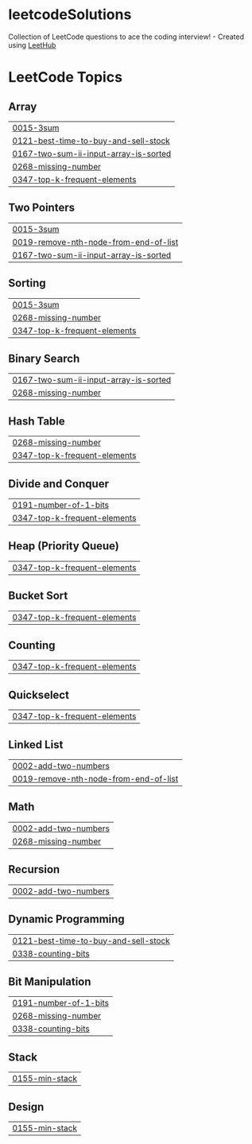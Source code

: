 # leetcodeSolutions
Collection of LeetCode questions to ace the coding interview! - Created using [LeetHub](https://github.com/QasimWani/LeetHub)

<!---LeetCode Topics Start-->
# LeetCode Topics
## Array
|  |
| ------- |
| [0015-3sum](https://github.com/Kunal-Ladhani/leetcodeSolutions/tree/master/0015-3sum) |
| [0121-best-time-to-buy-and-sell-stock](https://github.com/Kunal-Ladhani/leetcodeSolutions/tree/master/0121-best-time-to-buy-and-sell-stock) |
| [0167-two-sum-ii-input-array-is-sorted](https://github.com/Kunal-Ladhani/leetcodeSolutions/tree/master/0167-two-sum-ii-input-array-is-sorted) |
| [0268-missing-number](https://github.com/Kunal-Ladhani/leetcodeSolutions/tree/master/0268-missing-number) |
| [0347-top-k-frequent-elements](https://github.com/Kunal-Ladhani/leetcodeSolutions/tree/master/0347-top-k-frequent-elements) |
## Two Pointers
|  |
| ------- |
| [0015-3sum](https://github.com/Kunal-Ladhani/leetcodeSolutions/tree/master/0015-3sum) |
| [0019-remove-nth-node-from-end-of-list](https://github.com/Kunal-Ladhani/leetcodeSolutions/tree/master/0019-remove-nth-node-from-end-of-list) |
| [0167-two-sum-ii-input-array-is-sorted](https://github.com/Kunal-Ladhani/leetcodeSolutions/tree/master/0167-two-sum-ii-input-array-is-sorted) |
## Sorting
|  |
| ------- |
| [0015-3sum](https://github.com/Kunal-Ladhani/leetcodeSolutions/tree/master/0015-3sum) |
| [0268-missing-number](https://github.com/Kunal-Ladhani/leetcodeSolutions/tree/master/0268-missing-number) |
| [0347-top-k-frequent-elements](https://github.com/Kunal-Ladhani/leetcodeSolutions/tree/master/0347-top-k-frequent-elements) |
## Binary Search
|  |
| ------- |
| [0167-two-sum-ii-input-array-is-sorted](https://github.com/Kunal-Ladhani/leetcodeSolutions/tree/master/0167-two-sum-ii-input-array-is-sorted) |
| [0268-missing-number](https://github.com/Kunal-Ladhani/leetcodeSolutions/tree/master/0268-missing-number) |
## Hash Table
|  |
| ------- |
| [0268-missing-number](https://github.com/Kunal-Ladhani/leetcodeSolutions/tree/master/0268-missing-number) |
| [0347-top-k-frequent-elements](https://github.com/Kunal-Ladhani/leetcodeSolutions/tree/master/0347-top-k-frequent-elements) |
## Divide and Conquer
|  |
| ------- |
| [0191-number-of-1-bits](https://github.com/Kunal-Ladhani/leetcodeSolutions/tree/master/0191-number-of-1-bits) |
| [0347-top-k-frequent-elements](https://github.com/Kunal-Ladhani/leetcodeSolutions/tree/master/0347-top-k-frequent-elements) |
## Heap (Priority Queue)
|  |
| ------- |
| [0347-top-k-frequent-elements](https://github.com/Kunal-Ladhani/leetcodeSolutions/tree/master/0347-top-k-frequent-elements) |
## Bucket Sort
|  |
| ------- |
| [0347-top-k-frequent-elements](https://github.com/Kunal-Ladhani/leetcodeSolutions/tree/master/0347-top-k-frequent-elements) |
## Counting
|  |
| ------- |
| [0347-top-k-frequent-elements](https://github.com/Kunal-Ladhani/leetcodeSolutions/tree/master/0347-top-k-frequent-elements) |
## Quickselect
|  |
| ------- |
| [0347-top-k-frequent-elements](https://github.com/Kunal-Ladhani/leetcodeSolutions/tree/master/0347-top-k-frequent-elements) |
## Linked List
|  |
| ------- |
| [0002-add-two-numbers](https://github.com/Kunal-Ladhani/leetcodeSolutions/tree/master/0002-add-two-numbers) |
| [0019-remove-nth-node-from-end-of-list](https://github.com/Kunal-Ladhani/leetcodeSolutions/tree/master/0019-remove-nth-node-from-end-of-list) |
## Math
|  |
| ------- |
| [0002-add-two-numbers](https://github.com/Kunal-Ladhani/leetcodeSolutions/tree/master/0002-add-two-numbers) |
| [0268-missing-number](https://github.com/Kunal-Ladhani/leetcodeSolutions/tree/master/0268-missing-number) |
## Recursion
|  |
| ------- |
| [0002-add-two-numbers](https://github.com/Kunal-Ladhani/leetcodeSolutions/tree/master/0002-add-two-numbers) |
## Dynamic Programming
|  |
| ------- |
| [0121-best-time-to-buy-and-sell-stock](https://github.com/Kunal-Ladhani/leetcodeSolutions/tree/master/0121-best-time-to-buy-and-sell-stock) |
| [0338-counting-bits](https://github.com/Kunal-Ladhani/leetcodeSolutions/tree/master/0338-counting-bits) |
## Bit Manipulation
|  |
| ------- |
| [0191-number-of-1-bits](https://github.com/Kunal-Ladhani/leetcodeSolutions/tree/master/0191-number-of-1-bits) |
| [0268-missing-number](https://github.com/Kunal-Ladhani/leetcodeSolutions/tree/master/0268-missing-number) |
| [0338-counting-bits](https://github.com/Kunal-Ladhani/leetcodeSolutions/tree/master/0338-counting-bits) |
## Stack
|  |
| ------- |
| [0155-min-stack](https://github.com/Kunal-Ladhani/leetcodeSolutions/tree/master/0155-min-stack) |
## Design
|  |
| ------- |
| [0155-min-stack](https://github.com/Kunal-Ladhani/leetcodeSolutions/tree/master/0155-min-stack) |
<!---LeetCode Topics End-->